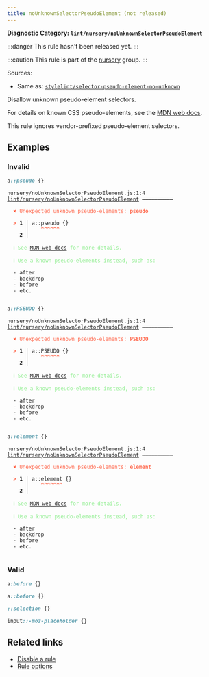 ```yaml
---
title: noUnknownSelectorPseudoElement (not released)
---
```


**Diagnostic Category: `lint/nursery/noUnknownSelectorPseudoElement`**

:::danger
This rule hasn't been released yet.
:::

:::caution
This rule is part of the [nursery](/linter/rules/#nursery) group.
:::

Sources: 
- Same as: <a href="https://github.com/stylelint/stylelint/blob/main/lib/rules/selector-pseudo-element-no-unknown/README.md" target="_blank"><code>stylelint/selector-pseudo-element-no-unknown</code></a>

Disallow unknown pseudo-element selectors.

For details on known CSS pseudo-elements, see the [MDN web docs](https://developer.mozilla.org/en-US/docs/Web/CSS/Pseudo-elements#list_of_pseudo-elements).

This rule ignores vendor-prefixed pseudo-element selectors.

## Examples

### Invalid

```css
a::pseudo {}
```

<pre class="language-text"><code class="language-text">nursery/noUnknownSelectorPseudoElement.js:1:4 <a href="https://biomejs.dev/linter/rules/no-unknown-selector-pseudo-element">lint/nursery/noUnknownSelectorPseudoElement</a> ━━━━━━━━━━

<strong><span style="color: Tomato;">  </span></strong><strong><span style="color: Tomato;">✖</span></strong> <span style="color: Tomato;">Unexpected unknown pseudo-elements: </span><span style="color: Tomato;"><strong>pseudo</strong></span>
  
<strong><span style="color: Tomato;">  </span></strong><strong><span style="color: Tomato;">&gt;</span></strong> <strong>1 │ </strong>a::pseudo {}
   <strong>   │ </strong>   <strong><span style="color: Tomato;">^</span></strong><strong><span style="color: Tomato;">^</span></strong><strong><span style="color: Tomato;">^</span></strong><strong><span style="color: Tomato;">^</span></strong><strong><span style="color: Tomato;">^</span></strong><strong><span style="color: Tomato;">^</span></strong>
    <strong>2 │ </strong>
  
<strong><span style="color: lightgreen;">  </span></strong><strong><span style="color: lightgreen;">ℹ</span></strong> <span style="color: lightgreen;">See </span><span style="color: lightgreen;"><a href="https://developer.mozilla.org/en-US/docs/Web/CSS/Pseudo-elements#list_of_pseudo-elements">MDN web docs</a></span><span style="color: lightgreen;"> for more details.</span>
  
<strong><span style="color: lightgreen;">  </span></strong><strong><span style="color: lightgreen;">ℹ</span></strong> <span style="color: lightgreen;">Use a known pseudo-elements instead, such as:</span>
  
  - after
  - backdrop
  - before
  - etc.
  
</code></pre>

```css
a::PSEUDO {}
```

<pre class="language-text"><code class="language-text">nursery/noUnknownSelectorPseudoElement.js:1:4 <a href="https://biomejs.dev/linter/rules/no-unknown-selector-pseudo-element">lint/nursery/noUnknownSelectorPseudoElement</a> ━━━━━━━━━━

<strong><span style="color: Tomato;">  </span></strong><strong><span style="color: Tomato;">✖</span></strong> <span style="color: Tomato;">Unexpected unknown pseudo-elements: </span><span style="color: Tomato;"><strong>PSEUDO</strong></span>
  
<strong><span style="color: Tomato;">  </span></strong><strong><span style="color: Tomato;">&gt;</span></strong> <strong>1 │ </strong>a::PSEUDO {}
   <strong>   │ </strong>   <strong><span style="color: Tomato;">^</span></strong><strong><span style="color: Tomato;">^</span></strong><strong><span style="color: Tomato;">^</span></strong><strong><span style="color: Tomato;">^</span></strong><strong><span style="color: Tomato;">^</span></strong><strong><span style="color: Tomato;">^</span></strong>
    <strong>2 │ </strong>
  
<strong><span style="color: lightgreen;">  </span></strong><strong><span style="color: lightgreen;">ℹ</span></strong> <span style="color: lightgreen;">See </span><span style="color: lightgreen;"><a href="https://developer.mozilla.org/en-US/docs/Web/CSS/Pseudo-elements#list_of_pseudo-elements">MDN web docs</a></span><span style="color: lightgreen;"> for more details.</span>
  
<strong><span style="color: lightgreen;">  </span></strong><strong><span style="color: lightgreen;">ℹ</span></strong> <span style="color: lightgreen;">Use a known pseudo-elements instead, such as:</span>
  
  - after
  - backdrop
  - before
  - etc.
  
</code></pre>

```css
a::element {}
```

<pre class="language-text"><code class="language-text">nursery/noUnknownSelectorPseudoElement.js:1:4 <a href="https://biomejs.dev/linter/rules/no-unknown-selector-pseudo-element">lint/nursery/noUnknownSelectorPseudoElement</a> ━━━━━━━━━━

<strong><span style="color: Tomato;">  </span></strong><strong><span style="color: Tomato;">✖</span></strong> <span style="color: Tomato;">Unexpected unknown pseudo-elements: </span><span style="color: Tomato;"><strong>element</strong></span>
  
<strong><span style="color: Tomato;">  </span></strong><strong><span style="color: Tomato;">&gt;</span></strong> <strong>1 │ </strong>a::element {}
   <strong>   │ </strong>   <strong><span style="color: Tomato;">^</span></strong><strong><span style="color: Tomato;">^</span></strong><strong><span style="color: Tomato;">^</span></strong><strong><span style="color: Tomato;">^</span></strong><strong><span style="color: Tomato;">^</span></strong><strong><span style="color: Tomato;">^</span></strong><strong><span style="color: Tomato;">^</span></strong>
    <strong>2 │ </strong>
  
<strong><span style="color: lightgreen;">  </span></strong><strong><span style="color: lightgreen;">ℹ</span></strong> <span style="color: lightgreen;">See </span><span style="color: lightgreen;"><a href="https://developer.mozilla.org/en-US/docs/Web/CSS/Pseudo-elements#list_of_pseudo-elements">MDN web docs</a></span><span style="color: lightgreen;"> for more details.</span>
  
<strong><span style="color: lightgreen;">  </span></strong><strong><span style="color: lightgreen;">ℹ</span></strong> <span style="color: lightgreen;">Use a known pseudo-elements instead, such as:</span>
  
  - after
  - backdrop
  - before
  - etc.
  
</code></pre>

### Valid

```css
a:before {}
```

```css
a::before {}
```

```css
::selection {}
```

```css
input::-moz-placeholder {}
```

## Related links

- [Disable a rule](/linter/#disable-a-lint-rule)
- [Rule options](/linter/#rule-options)
